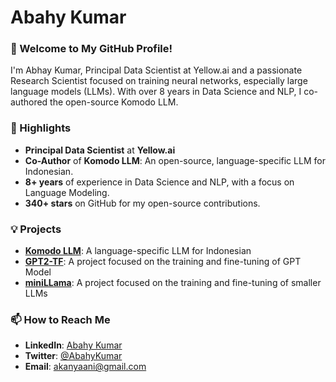 # Abahy Kumar

### 👋 Welcome to My GitHub Profile!

I'm Abhay Kumar, Principal Data Scientist at Yellow.ai and a passionate Research Scientist focused on training neural networks, especially large language models (LLMs). With over 8 years in Data Science and NLP, I co-authored the open-source Komodo LLM.


### 🌟 Highlights

- **Principal Data Scientist** at **Yellow.ai**
- **Co-Author** of **Komodo LLM**: An open-source, language-specific LLM for Indonesian.
- **8+ years** of experience in Data Science and NLP, with a focus on Language Modeling.
- **340+ stars** on GitHub for my open-source contributions.


### 💡 Projects

- [**Komodo LLM**](https://arxiv.org/abs/2403.09362): A language-specific LLM for Indonesian
- [**GPT2-TF**](https://github.com/akanyaani/gpt-2-tensorflow2.0): A project focused on the training and fine-tuning of GPT Model
- [**miniLLama**](https://github.com/akanyaani/miniLLAMA): A project focused on the training and fine-tuning of smaller LLMs


### 📫 How to Reach Me

- **LinkedIn**: [Abahy Kumar](https://www.linkedin.com/in/akanyaani/)
- **Twitter**: [@AbahyKumar](https://x.com/akanyaani)
- **Email**: akanyaani@gmail.com

